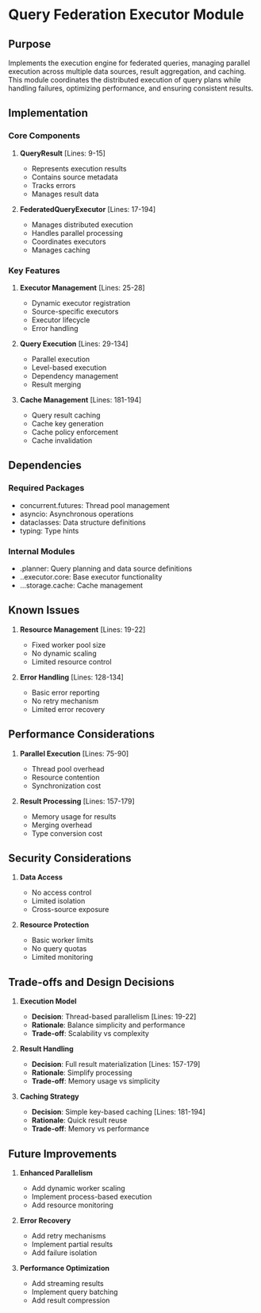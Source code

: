 # Query Federation Executor Module

## Purpose

Implements the execution engine for federated queries, managing parallel execution across multiple data sources, result aggregation, and caching. This module coordinates the distributed execution of query plans while handling failures, optimizing performance, and ensuring consistent results.

## Implementation

### Core Components

1. **QueryResult** [Lines: 9-15]

   - Represents execution results
   - Contains source metadata
   - Tracks errors
   - Manages result data

2. **FederatedQueryExecutor** [Lines: 17-194]
   - Manages distributed execution
   - Handles parallel processing
   - Coordinates executors
   - Manages caching

### Key Features

1. **Executor Management** [Lines: 25-28]

   - Dynamic executor registration
   - Source-specific executors
   - Executor lifecycle
   - Error handling

2. **Query Execution** [Lines: 29-134]

   - Parallel execution
   - Level-based execution
   - Dependency management
   - Result merging

3. **Cache Management** [Lines: 181-194]
   - Query result caching
   - Cache key generation
   - Cache policy enforcement
   - Cache invalidation

## Dependencies

### Required Packages

- concurrent.futures: Thread pool management
- asyncio: Asynchronous operations
- dataclasses: Data structure definitions
- typing: Type hints

### Internal Modules

- .planner: Query planning and data source definitions
- ..executor.core: Base executor functionality
- ...storage.cache: Cache management

## Known Issues

1. **Resource Management** [Lines: 19-22]

   - Fixed worker pool size
   - No dynamic scaling
   - Limited resource control

2. **Error Handling** [Lines: 128-134]
   - Basic error reporting
   - No retry mechanism
   - Limited error recovery

## Performance Considerations

1. **Parallel Execution** [Lines: 75-90]

   - Thread pool overhead
   - Resource contention
   - Synchronization cost

2. **Result Processing** [Lines: 157-179]
   - Memory usage for results
   - Merging overhead
   - Type conversion cost

## Security Considerations

1. **Data Access**

   - No access control
   - Limited isolation
   - Cross-source exposure

2. **Resource Protection**
   - Basic worker limits
   - No query quotas
   - Limited monitoring

## Trade-offs and Design Decisions

1. **Execution Model**

   - **Decision**: Thread-based parallelism [Lines: 19-22]
   - **Rationale**: Balance simplicity and performance
   - **Trade-off**: Scalability vs complexity

2. **Result Handling**

   - **Decision**: Full result materialization [Lines: 157-179]
   - **Rationale**: Simplify processing
   - **Trade-off**: Memory usage vs simplicity

3. **Caching Strategy**
   - **Decision**: Simple key-based caching [Lines: 181-194]
   - **Rationale**: Quick result reuse
   - **Trade-off**: Memory vs performance

## Future Improvements

1. **Enhanced Parallelism**

   - Add dynamic worker scaling
   - Implement process-based execution
   - Add resource monitoring

2. **Error Recovery**

   - Add retry mechanisms
   - Implement partial results
   - Add failure isolation

3. **Performance Optimization**
   - Add streaming results
   - Implement query batching
   - Add result compression
